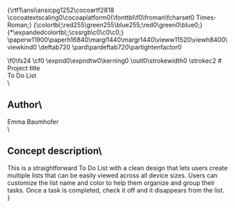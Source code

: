 {\rtf1\ansi\ansicpg1252\cocoartf2818
\cocoatextscaling0\cocoaplatform0{\fonttbl\f0\froman\fcharset0 Times-Roman;}
{\colortbl;\red255\green255\blue255;\red0\green0\blue0;}
{\*\expandedcolortbl;;\cssrgb\c0\c0\c0;}
\paperw11900\paperh16840\margl1440\margr1440\vieww11520\viewh8400\viewkind0
\deftab720
\pard\pardeftab720\partightenfactor0

\f0\fs24 \cf0 \expnd0\expndtw0\kerning0
\outl0\strokewidth0 \strokec2 # Project title \
To Do List\
\
## Author\
Emma Baumhofer\
\
## Concept description\
This is a straightforward To Do List with a clean design that lets users create multiple lists that can be easily viewed across all device sizes. Users can customize the list name and color to help them organize and group their tasks. Once a task is completed, check it off and it disappears from the list. }